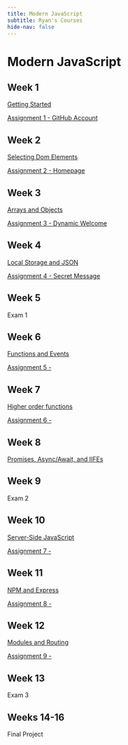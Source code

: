 ```yaml
---
title: Modern JavaScript
subtitle: Ryan's Courses
hide-nav: false
---
```


# Modern JavaScript

## Week 1

[Getting Started](/appel/modern-javascript/getting-started)

[Assignment 1 - GitHub Account](/appel/modern-javascript/assignments/github-account)

## Week 2

[Selecting Dom Elements](/appel/modern-javascript/selecting-dom-elements)

[Assignment 2 - Homepage](/appel/modern-javascript/assignments/homepage)

## Week 3

[Arrays and Objects](/appel/modern-javascript/arrays-and-objects)

[Assignment 3 - Dynamic Welcome](/appel/modern-javascript/assignments/dynamic-welcome)

## Week 4

[Local Storage and JSON](/appel/modern-javascript/local-storage-and-json)

[Assignment 4 - Secret Message](/appel/modern-javascript/assignments/secret-message)

## Week 5

Exam 1

## Week 6

[Functions and Events](/appel/modern-javascript/functions-and-events)

[Assignment 5 - ](/appel/modern-javascript/assignments/)

## Week 7

[Higher order functions](/appel/modern-javascript/higher-order-functions)

[Assignment 6 - ](/appel/modern-javascript/assignments/)

## Week 8

[Promises, Async/Await, and IIFEs](/appel/modern-javascript/promises-async-await-iifes)

## Week 9

Exam 2

## Week 10

[Server-Side JavaScript](/appel/modern-javascript/server-side-javascript)

[Assignment 7 - ](/appel/modern-javascript/assignments/)

## Week 11

[NPM and Express](/appel/modern-javascript/npm-and-express)

[Assignment 8 - ](/appel/modern-javascript/assignments/)

## Week 12

[Modules and Routing](/appel/modern-javascript/modules-and-routing)

[Assignment 9 - ](/appel/modern-javascript/assignments/)

## Week 13

Exam 3

## Weeks 14-16

Final Project
